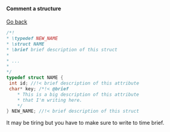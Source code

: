 #### Comment a structure

[Go back](../c.md)

```c
/*!
* \typedef NEW_NAME
* \struct NAME
* \brief brief description of this struct
*
* ...
*
*/
typedef struct NAME {
 int id; //!< brief description of this attribute
 char* key; /*!< @brief
    * This is a big description of this attribute
    * that I'm writing here.
    */
} NEW_NAME; //!< brief description of this struct
```

It may be tiring but you have to make sure
to write to time brief.